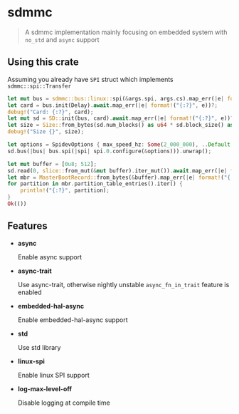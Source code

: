 sdmmc
=====

> A sdmmc implementation mainly focusing on embedded system with `no_std` and `async` support

Using this crate
----------------

Assuming you already have `SPI` struct which implements `sdmmc::spi::Transfer`

```rust
let mut bus = sdmmc::bus::linux::spi(&args.spi, args.cs).map_err(|e| format!("{:?}", e))?;
let card = bus.init(Delay).await.map_err(|e| format!("{:?}", e))?;
debug!("Card: {:?}", card);
let mut sd = SD::init(bus, card).await.map_err(|e| format!("{:?}", e))?;
let size = Size::from_bytes(sd.num_blocks() as u64 * sd.block_size() as u64);
debug!("Size {}", size);

let options = SpidevOptions { max_speed_hz: Some(2_000_000), ..Default::default() };
sd.bus(|bus| bus.spi(|spi| spi.0.configure(&options))).unwrap();

let mut buffer = [0u8; 512];
sd.read(0, slice::from_mut(&mut buffer).iter_mut()).await.map_err(|e| format!("{:?}", e))?;
let mbr = MasterBootRecord::from_bytes(&buffer).map_err(|e| format!("{:?}", e))?;
for partition in mbr.partition_table_entries().iter() {
    println!("{:?}", partition);
}
Ok(())
```

Features
--------

* **async**

  Enable async support

* **async-trait**

  Use async-trait, otherwise nightly unstable `async_fn_in_trait` feature is enabled

* **embedded-hal-async**

  Enable embedded-hal-async support

* **std**

  Use std library

* **linux-spi**

  Enable linux SPI support

* **log-max-level-off**

  Disable logging at compile time
